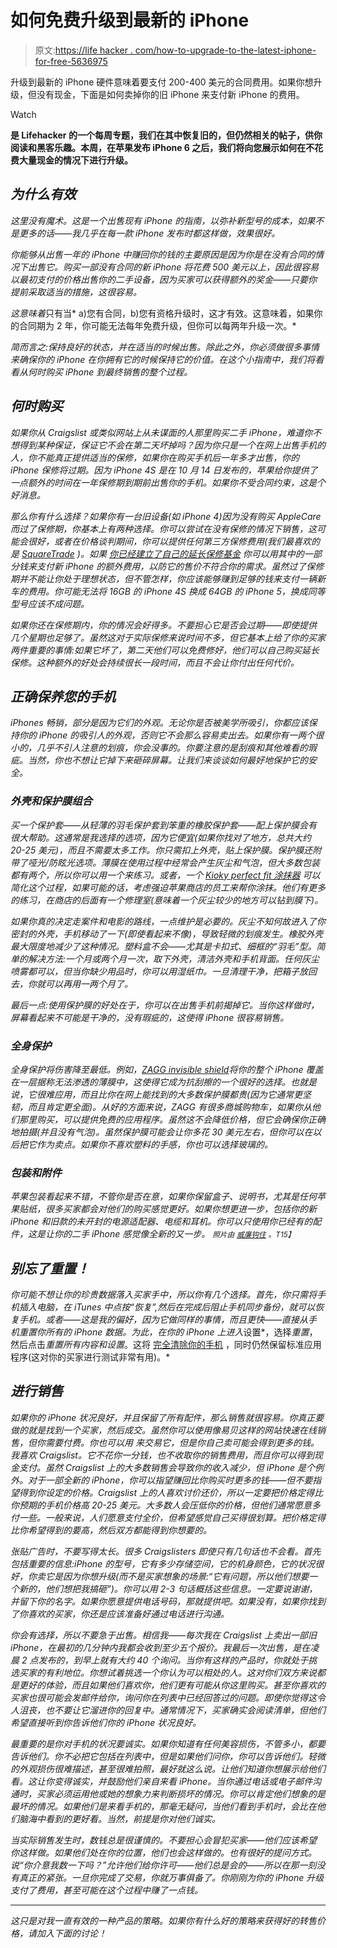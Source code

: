 # 如何免费升级到最新的 iPhone

> 原文:[https://life hacker . com/how-to-upgrade-to-the-latest-iphone-for-free-5636975](https://lifehacker.com/how-to-upgrade-to-the-latest-iphone-for-free-5636975)

升级到最新的 iPhone 硬件意味着要支付 200-400 美元的合同费用。如果你想升级，但没有现金，下面是如何卖掉你的旧 iPhone 来支付新 iPhone 的费用。

Watch

[](http://lifehacker.com/tag/blast-from-the-past)**是 Lifehacker 的一个每周专题，我们在其中恢复旧的，但仍然相关的帖子，供你阅读和黑客乐趣。本周，在苹果发布 iPhone 6 之后，我们将向您展示如何在不花费大量现金的情况下进行升级。**

## *为什么有效*

*这里没有魔术。这是一个出售现有 iPhone 的指南，以弥补新型号的成本，如果不是更多的话——我几乎在每一款 iPhone 发布时都这样做，效果很好。*

*你能够从出售一年的 iPhone 中赚回你的钱的主要原因是因为你是在没有合同的情况下出售它。购买一部没有合同的新 iPhone 将花费 500 美元以上，因此很容易以最初支付的价格出售你的二手设备，因为买家可以获得额外的奖金——只要你提前采取适当的措施，这很容易。*

*这意味着*只有当* a)您有合同，b)您有资格升级时，这才有效。这意味着，如果你的合同期为 2 年，你可能无法每年免费升级，但你可以每两年升级一次。*

*简而言之:保持良好的状态，并在适当的时候出售。除此之外，你必须做很多事情来确保你的 iPhone 在你拥有它的时候保持它的价值。在这个小指南中，我们将看看从何时购买 iPhone 到最终销售的整个过程。*

## *何时购买*

*如果你从 Craigslist 或类似网站上从未谋面的人那里购买二手 iPhone，难道你不想得到某种保证，保证它不会在第二天坏掉吗？因为你只是一个在网上出售手机的人，你不能真正提供适当的保修，如果你在购买手机后一年多才出售，你的 iPhone 保修将过期。因为 iPhone 4S 是在 10 月 14 日发布的，苹果给你提供了一点额外的时间在一年保修期到期前出售你的手机。如果你不受合同约束，这是个好消息。*

*那么你有什么选择？如果你有一台旧设备(如 iPhone 4)因为没有购买 AppleCare 而过了保修期，你基本上有两种选择。你可以尝试在没有保修的情况下销售，这可能会很好，或者在价格谈判期间，你可以提供任何第三方保修费用(我们最喜欢的是 [SquareTrade](http://www.squaretrade.com) )。如果 [你已经建立了自己的延长保修基金](https://lifehacker.com/create-your-own-extended-warranty-fund-to-self-insure-5369321) 你可以用其中的一部分钱来支付新 iPhone 的额外费用，以防它的售价不符合你的需求。虽然过了保修期并不能让你处于理想状态，但不管怎样，你应该能够赚到足够的钱来支付一辆新车的费用。你可能无法将 16GB 的 iPhone 4S 换成 64GB 的 iPhone 5，换成同等型号应该不成问题。*

*如果你还在保修期内，你的情况会好得多。不要担心它是否会过期——即使提供几个星期也足够了。虽然这对于实际保修来说时间不多，但它基本上给了你的买家两件重要的事情:如果它坏了，第二天他们可以免费修好，他们可以自己购买延长保修。这种额外的好处会持续很长一段时间，而且不会让你付出任何代价。*

## *正确保养您的手机*

*iPhones 畅销，部分是因为它们的外观。无论你是否被美学所吸引，你都应该保持你的 iPhone 的吸引人的外观，否则它不会那么容易卖出去。如果你有一两个很小的，几乎不引人注意的划痕，你会没事的。你要注意的是刮痕和其他难看的瑕疵。当然，你也不想让它掉下来砸碎屏幕。让我们来谈谈如何最好地保护它的安全。*

### *外壳和保护膜组合*

*买一个保护套——从轻薄的羽毛保护套到笨重的橡胶保护套——配上保护膜会有很大帮助。这通常是我选择的选项，因为它便宜(如果你找对了地方，总共大约 20-25 美元)，而且不需要太多工作。你只需扣上外壳，贴上保护膜。保护膜还附带了哑光/防眩光选项。薄膜在使用过程中经常会产生灰尘和气泡，但大多数包装都有两个，所以你可以用一个来练习。或者，一个 [Kioky perfect fit 涂抹器](http://kioky.com) 可以简化这个过程，如果可能的话，考虑强迫苹果商店的员工来帮你涂抹。他们有更多的练习，在商店的后面有一个修理室(意味着一个灰尘较少的地方可以钻到膜下)。*

*如果你真的决定走案件和电影的路线，一点维护是必要的。灰尘不知何故进入了你密封的外壳，手机移动了一下(即使看起来不像)，导致轻微的划痕发生。橡胶外壳最大限度地减少了这种情况。塑料盒不会——尤其是卡扣式、细框的“羽毛”型。简单的解决方法:一个月或两个月一次，取下外壳，清洁外壳和手机背面。任何灰尘喷雾都可以，但当你缺少用品时，你可以用湿纸巾。一旦清理干净，把箱子放回去，你就可以再用一两个月了。*

*最后一点:使用保护膜的好处在于，你可以在出售手机前揭掉它。当你这样做时，屏幕看起来不可能是干净的，没有瑕疵的，这使得 iPhone 很容易销售。*

### *全身保护*

*全身保护将伤害降至最低。例如，[ZAGG invisible shield](http://www.zagg.com/invisibleshield/apple-iphone-3g-cases-screen-protectors-covers-skins-shields.php)将你的整个 iPhone 覆盖在一层据称无法渗透的薄膜中，这使得它成为抗刮擦的一个很好的选择。也就是说，它很难应用，而且比你在网上能找到的大多数保护膜都贵(因为它通常更坚韧，而且肯定更全面)。从好的方面来说，ZAGG 有很多商城购物车，如果你从他们那里购买，可以提供免费的应用程序。虽然这不会降低价格，但它会确保你正确地拍摄(并且没有气泡)。虽然保护膜可能会让你多花 30 美元左右，但你可以在以后把它作为卖点。如果你不喜欢塑料的手感，你也可以选择玻璃的。*

### *包装和附件*

*苹果包装看起来不错，不管你是否在意，如果你保留盒子、说明书，尤其是任何苹果贴纸，很多买家都会对他们的购买感觉更好。如果你想更进一步，包括你的新 iPhone 和旧款的未开封的电源适配器、电缆和耳机。你可以只使用你已经有的配件，这是让你的二手 iPhone 感觉像全新的又一步。 <small>*照片由*</small> [<small>*威廉钩住*</small>](http://www.flickr.com/photos/williamhook/4742888294) <small>*。*T15】</small>*

## *别忘了重置！*

*你可能不想让你的珍贵数据落入买家手中，所以你有几个选择。首先，你只需将手机插入电脑，在 iTunes 中点按“恢复”,然后在完成后阻止手机同步备份，就可以恢复手机。或者——这是我的偏好，因为它做同样的事情，而且更快——直接从手机重置你所有的 iPhone 数据。为此，在你的 iPhone 上进入*设置*，选择*重置*，然后点击*重置所有内容和设置*。这将 [完全清除你的手机](https://lifehacker.com/how-do-i-securely-erase-my-phone-before-i-sell-it-5808280) ，同时仍然保留标准应用程序(这对你的买家进行测试非常有用)。*

## *进行销售*

*如果你的 iPhone 状况良好，并且保留了所有配件，那么销售就很容易。你真正要做的就是找到一个买家，然后成交。虽然你可以使用像易贝这样的网站快速在线销售，但你需要付费。你也可以用 来交易它，但是你自己卖可能会得到更多的钱。我喜欢 Craigslist。它不花你一分钱，也不收取你的销售费用，而且你可以得到现金支付。虽然 Craigslist 上的大多数销售会导致你的收入减少，但 iPhone 是个例外。对于一部全新的 iPhone，你可以指望赚回比你购买时更多的钱——但不要指望得到你设定的价格。Craigslist 上的人喜欢讨价还价，所以一定要把价格定得比你预期的手机价格高 20-25 美元。大多数人会压低你的价格，但他们通常愿意多付一些。一般来说，人们愿意支付全价，但希望感觉自己买得很划算。把价格定得比你希望得到的要高，然后双方都能得到你想要的。*

*张贴广告时，不要写得太长。很多 Craigslisters 即使只有几句话也不会看。首先包括重要的信息:iPhone 的型号，它有多少存储空间，它的机身颜色，它的状况很好，你卖它是因为你想升级(而不是买家想象的场景:“它有问题，所以他们想要一个新的，他们想把我搞砸”)。你可以用 2-3 句话概括这些信息。一定要说谢谢，并留下你的名字。如果你愿意提供电话号码，那就提供吧。如果没有，如果你找到了你喜欢的买家，你还是应该准备好通过电话进行沟通。*

*你会有选择，所以不要急于出售。相信我——每次我在 Craigslist 上卖出一部旧 iPhone，在最初的几分钟内我都会收到至少五个报价。我最后一次出售，是在凌晨 2 点发布的，到早上就有大约 40 个询问。当你有这样的产品时，你就处于挑选买家的有利地位。你想试着挑选一个你认为可以相处的人。这对你们双方来说都是更好的体验，而且如果他们喜欢你，他们更有可能从你这里购买。甚至你喜欢的买家也很可能会发邮件给你，询问你在列表中已经回答过的问题。即使你觉得这令人沮丧，也不要让它溜进你的回复中。通常情况下，买家确实会阅读清单，但他们希望直接听到你告诉他们你的 iPhone 状况良好。*

*最重要的是你对手机的状况要诚实。如果你知道有任何美容损伤，不管多小，都要告诉他们。你不必把它包括在列表中，但是如果他们问你，你可以告诉他们。轻微的外观损伤很难描述，甚至很难拍照，最好就这么说。让他们知道你想展示给他们看。这让你变得诚实，并鼓励他们亲自来看 iPhone。当你通过电话或电子邮件沟通时，买家必须运用他或她的想象力来判断损坏的情况。你可以肯定他们想象的是最坏的情况。如果他们是来看手机的，那毫无疑问，当他们看到手机时，会比在他们脑海中看到的更好看。当然，前提是你对他们诚实。*

*当实际销售发生时，数钱总是很谨慎的。不要担心会冒犯买家——他们应该希望你这样做。如果他们处在你的位置，他们也会这样做的。也有很好的提问方式。说“你介意我数一下吗？”允许他们给你许可——他们总是会的——所以在那一刻没有真正的紧张。一旦你完成了交易，你就万事俱备了。你刚刚为你的 iPhone 升级支付了费用，甚至可能在这个过程中赚了一点钱。*

* * *

*这只是对我一直有效的一种产品的策略。如果你有什么好的策略来获得好的转售价格，请加入下面的讨论！*
